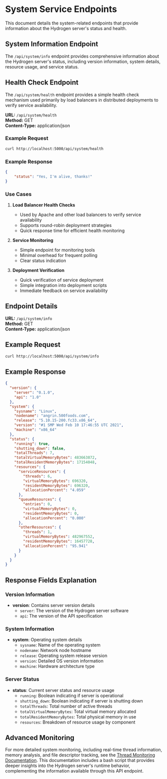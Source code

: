 # System Service Endpoints

This document details the system-related endpoints that provide information about the Hydrogen server's status and health.

## System Information Endpoint

The `/api/system/info` endpoint provides comprehensive information about the Hydrogen server's status, including version information, system details, resource usage, and service status.

## Health Check Endpoint

The `/api/system/health` endpoint provides a simple health check mechanism used primarily by load balancers in distributed deployments to verify service availability.

**URL:** `/api/system/health`  
**Method:** GET  
**Content-Type:** application/json

### Example Request

```bash
curl http://localhost:5000/api/system/health
```

### Example Response

```json
{
    "status": "Yes, I'm alive, thanks!"
}
```

### Use Cases

1. **Load Balancer Health Checks**
   - Used by Apache and other load balancers to verify service availability
   - Supports round-robin deployment strategies
   - Quick response time for efficient health monitoring

2. **Service Monitoring**
   - Simple endpoint for monitoring tools
   - Minimal overhead for frequent polling
   - Clear status indication

3. **Deployment Verification**
   - Quick verification of service deployment
   - Simple integration into deployment scripts
   - Immediate feedback on service availability

## Endpoint Details

**URL:** `/api/system/info`  
**Method:** GET  
**Content-Type:** application/json

## Example Request

```bash
curl http://localhost:5000/api/system/info
```

## Example Response

```json
{
  "version": {
    "server": "0.1.0",
    "api": "1.0"
  },
  "system": {
    "sysname": "Linux",
    "nodename": "angrin.500foods.com",
    "release": "5.10.15-200.fc33.x86_64",
    "version": "#1 SMP Wed Feb 10 17:46:55 UTC 2021",
    "machine": "x86_64"
  },
  "status": {
    "running": true,
    "shutting_down": false,
    "totalThreads": 7,
    "totalVirtualMemoryBytes": 483663872,
    "totalResidentMemoryBytes": 17154048,
    "resources": {
      "serviceResources": {
        "threads": 6,
        "virtualMemoryBytes": 696320,
        "residentMemoryBytes": 696320,
        "allocationPercent": "4.059"
      },
      "queueResources": {
        "entries": 0,
        "virtualMemoryBytes": 0,
        "residentMemoryBytes": 0,
        "allocationPercent": "0.000"
      },
      "otherResources": {
        "threads": 1,
        "virtualMemoryBytes": 482967552,
        "residentMemoryBytes": 16457728,
        "allocationPercent": "95.941"
      }
    }
  }
}
```

## Response Fields Explanation

### Version Information
- **version**: Contains server version details
  - `server`: The version of the Hydrogen server software
  - `api`: The version of the API specification

### System Information
- **system**: Operating system details
  - `sysname`: Name of the operating system
  - `nodename`: Network node hostname
  - `release`: Operating system release version
  - `version`: Detailed OS version information
  - `machine`: Hardware architecture type

### Server Status
- **status**: Current server status and resource usage
  - `running`: Boolean indicating if server is operational
  - `shutting_down`: Boolean indicating if server is shutting down
  - `totalThreads`: Total number of active threads
  - `totalVirtualMemoryBytes`: Total virtual memory allocated
  - `totalResidentMemoryBytes`: Total physical memory in use
  - `resources`: Breakdown of resource usage by component

## Advanced Monitoring

For more detailed system monitoring, including real-time thread information, memory analysis, and file descriptor tracking, see the [Thread Monitoring Documentation](./thread_monitoring.md). This documentation includes a bash script that provides deeper insights into the Hydrogen server's runtime behavior, complementing the information available through this API endpoint.